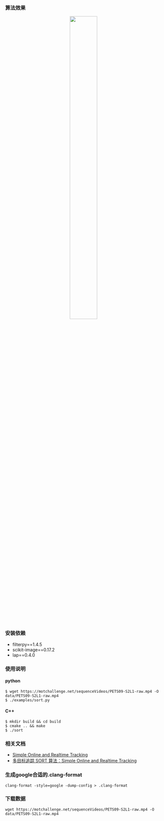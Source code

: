 ### 算法效果

<p align="center">
    <img width="50%" src="https://user-images.githubusercontent.com/30433053/129135245-98644c75-9672-4bbf-832c-be6dc9dfea59.png" style="max-width:35%;">
</p>

### 安装依赖

- filterpy==1.4.5
- scikit-image==0.17.2
- lap==0.4.0


### 使用说明

#### python 

```bashrc
$ wget https://motchallenge.net/sequenceVideos/PETS09-S2L1-raw.mp4 -O data/PETS09-S2L1-raw.mp4
$ ./examples/sort.py
```

#### C++

```bashrc
$ mkdir build && cd build
$ cmake .. && make
$ ./sort
```


### 相关文档

- [Simple Online and Realtime Tracking](https://arxiv.org/abs/1602.00763)
- [多目标追踪 SORT 算法：Simple Online and Realtime Tracking
](https://yunyang1994.gitee.io/2021/08/14/多目标追踪SORT算法-Simple-Online-and-Realtime-Tracking/)

### 生成google合适的.clang-format
`clang-format -style=google -dump-config > .clang-format`

### 下载数据
`wget https://motchallenge.net/sequenceVideos/PETS09-S2L1-raw.mp4 -O data/PETS09-S2L1-raw.mp4`
